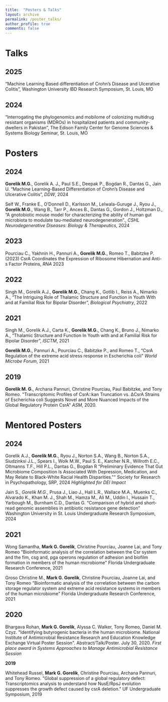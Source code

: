 ```yaml
---
title:  "Posters & Talks"
layout: archive
permalink: /poster_talks/
author_profile: true
comments: false
---
```


# Talks 
## **2025**
“Machine Learning Based differentiation of Crohn’s Disease and Ulcerative Colitis”, Washington University IBD Research Symposium, St. Louis, MO
## **2024**
“Interrogating the phylogenomics and mobilome of colonizing multidrug resistant organisms (MDROs) in hospitalized patients and community-dwellers in Pakistan”, The Edison Family Center for Genome Sciences & Systems Biology Seminar, St. Louis, MO  

# Posters 

## **2024**

**Gorelik M.G.**, Gorelik A. J., Paul S.E., Deepak P., Bogdan R., Dantas G., Jain U. “Machine Learning-Based Differentiation of Crohn’s Disease and Ulcerative Colitis”, *DDW*, 2024

Self W., Franke E., O’Donnell D., Karlsson M., Lelwala-Guruge J., Ryou J., **Gorelik M.G**., Wang B., Tarr P., Ances B., Dantas G., Gordon J., Holtzman D., “A gnotobiotic mouse model for characterizing the ability of human gut microbiota to modulate tau-mediated neurodegeneration”., *CSHL Neurodegenerative Diseases: Biology & Therapeutics*, 2024

## **2023**

Pourciau C., Yakhnin H., Pannuri A., **Gorelik M.G.**, Romeo T., Babitzke P. (2023) CsrA Coordinates the Expression of Ribosome Hibernation and Anti-s Factor Proteins, *RNA* 2023

## **2022**

Singh M., Gorelik A.J., **Gorelik M.G.**, Chang K., Gotlib I., Reiss A., Nimarko A., “The Intriguing Role of Thalamic Structure and Function in Youth With and at Familial Risk for Bipolar Disorder”, *Biological Psychiatry*, 2022

## **2021**

Singh M., Gorelik A.J., Carta K., **Gorelik M.G.**, Chang K., Bruno J., Nimarko A., “Thalamic Structure and Function In Youth with and at Familial Risk for Bipolar Disorder”, *ISCTM*, 2021

**Gorelik M.G.**, Pannuri A., Pourciau C., Babitzke P., and Romeo T., “CsrA Regulation of the extreme acid stress response in Escherichia coli” *World Microbe Forum*, 2021

## **2019**

**Gorelik M. G.**, Archana Pannuri, Christine Pourciau, Paul Babitzke, and Tony Romeo. "Transcriptomic Profiles of CsrA::kan Truncation vs. ΔCsrA Strains of Escherichia coli Suggests Novel and More Nuanced Impacts of the Global Regulatory Protein CsrA" *ASM*, 2020.


# Mentored Posters

## **2024**

Gorelik A.J., **Gorelik M.G.**, Ryou J., Norton S.A., Wang B., Norton S.A., Siudzinksi J.L., Spears I., Wolk M.W., Paul S. E., Karcher N.R., Willroth E.C., Oltmanns T.F., Hill P.L., Dantas G., Bogdan R “Preliminary Evidence That Gut Microbiome Composition Is Associated With Depression, Medication, and May Relate to Black-White Racial Health Disparities."" Society for Research in Psychopathology, SRP, 2024
*Highlighted for DEI Impact*

Jain S., *Gorelik M.G.*, Prusa J., Liao J., Hall L.R., Wallace M.A., Muenks C., Alvarado K., Khan M. J., Shah M., Hamza M., Ali M., Uddin I., Hussain T., Yarbough M., Burnham C.D., Dantas G. “Comparison of hybrid and short-read genomic assemblies in antibiotic resistance gene detection” Washington University in St. Louis Undergraduate Research Symposium, 2024 

## **2021**

Wong Samantha, **Mark G. Gorelik**, Christine Pourciau, Joanne Lai, and Tony Romeo   "Bioinformatic analysis of the correlation between the Csr system and the fim, csg and, pga operons regulation of adhesion and biofilm formation in members of the human microbiome" Florida Undergraduate Research Conference, 2021

Groso Christine M., **Mark G. Gorelik**, Christine Pourciau, Joanne Lai, and Tony Romeo "Bioinformatic analysis of the correlation between the carbon storage regulator system and extreme acid resistance systems in members of the human microbiome" Florida Undergraduate Research Conference, 2021

## **2020**

Bhargava Rohan, **Mark G. Gorelik**, Alyssa C. Walker, Tony Romeo, Daniel M. Czyz. "Identifying butyrogenic bacteria in the human microbiome. National Institute of Antimicrobial Resistance Research and Education Knowledge Exchange Virtual Poster Session". Abstract/Talk/Poster. July 30, 2020.
*First place award in Systems Approaches to Manage Antimicrobial Resistance Session*

**2019**

Whitehead Russel, **Mark G. Gorelik**, Christine Pourciau, Archana Pannuri, and Tony Romeo. "Global suppression of a global regulatory defect: Transcriptomics analysis to understand how NusE/RpsJ evolution suppresses the growth defect caused by csrA deletion." UF Undergraduate Symposium, 2019